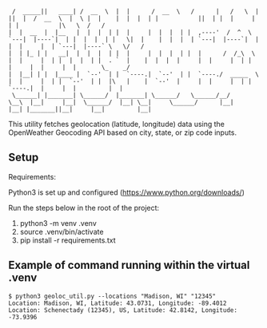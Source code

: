 ```  _______  _______   ______    __        ______     ______     ___   .___________. __    ______   .__   __.     __    __  .___________. __   __       __  .___________.____    ____ 
 /  _____||   ____| /  __  \  |  |      /  __  \   /      |   /   \  |           ||  |  /  __  \  |  \ |  |    |  |  |  | |           ||  | |  |     |  | |           |\   \  /   / 
|  |  __  |  |__   |  |  |  | |  |     |  |  |  | |  ,----'  /  ^  \ `---|  |----`|  | |  |  |  | |   \|  |    |  |  |  | `---|  |----`|  | |  |     |  | `---|  |----` \   \/   /  
|  | |_ | |   __|  |  |  |  | |  |     |  |  |  | |  |      /  /_\  \    |  |     |  | |  |  |  | |  . `  |    |  |  |  |     |  |     |  | |  |     |  |     |  |       \_    _/   
|  |__| | |  |____ |  `--'  | |  `----.|  `--'  | |  `----./  _____  \   |  |     |  | |  `--'  | |  |\   |    |  `--'  |     |  |     |  | |  `----.|  |     |  |         |  |     
 \______| |_______| \______/  |_______| \______/   \______/__/     \__\  |__|     |__|  \______/  |__| \__|     \______/      |__|     |__| |_______||__|     |__|         |__|     
   ```                                                                                                                                                                                 

This utility fetches geolocation (latitude, longitude) data using the OpenWeather Geocoding API based on 
city, state, or zip code inputs.

## Setup
Requirements:

Python3 is set up and configured
(https://www.python.org/downloads/)

Run the steps below in the root of the project:
1. python3 -m venv .venv
2. source .venv/bin/activate
3. pip install -r requirements.txt 


## Example of command running within the virtual .venv
```
$ python3 geoloc_util.py --locations "Madison, WI" "12345"
Location: Madison, WI, Latitude: 43.0731, Longitude: -89.4012
Location: Schenectady (12345), US, Latitude: 42.8142, Longitude: -73.9396
```
